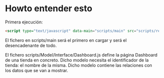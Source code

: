Howto entender esto
===================
Primera ejecución:

```html
<script type="text/javascript" data-main="scripts/main" src="scripts/require.js"></script>
```

El fichero en scripts/main será el primero en cargar y será el desencadenante de todo.

El fichero
	scripts/Model/Interface/Dashboard.js
define la página Dashboard de una tienda en concreto. Dicho modelo necesita el identificador de la tienda: el nombre de la misma. Dicho modelo contiene las relaciones con los datos que se van a mostrar.